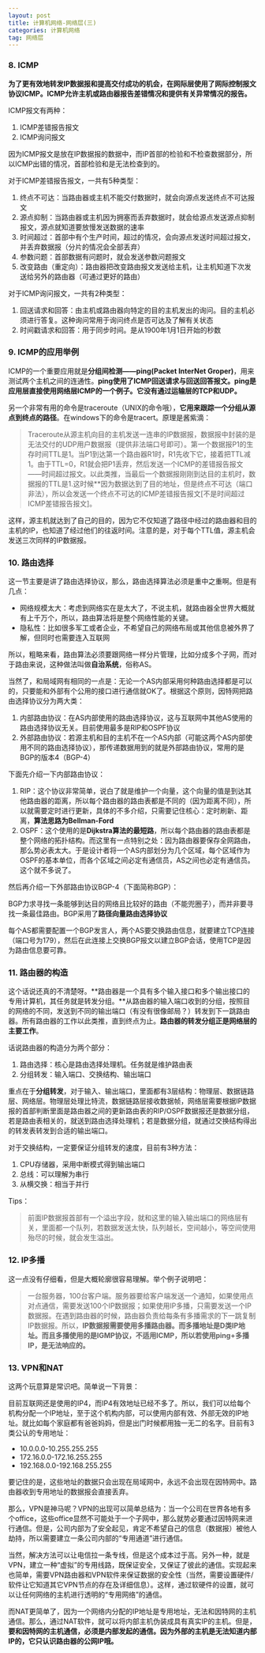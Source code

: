 ```yaml
---
layout: post
title: 计算机网络-网络层(三)
categories: 计算机网络
tag: 网络层
---
```


### 8. ICMP

**为了更有效地转发IP数据报和提高交付成功的机会，在网际层使用了网际控制报文协议ICMP。ICMP允许主机或路由器报告差错情况和提供有关异常情况的报告。**

ICMP报文有两种：

1. ICMP差错报告报文
2. ICMP询问报文

因为ICMP报文是放在IP数据报的数据中，而IP首部的检验和不检查数据部分，所以ICMP出错的情况，首部检验和是无法检查到的。

对于ICMP差错报告报文，一共有5种类型：

1. 终点不可达：当路由器或主机不能交付数据时，就会向源点发送终点不可达报文
2. 源点抑制：当路由器或主机因为拥塞而丢弃数据时，就会给源点发送源点抑制报文，源点就知道要放慢发送数据的速率
3. 时间超过：首部中有个生产时间，超过的情况，会向源点发送时间超过报文，并丢弃数据报（分片的情况会全部丢弃）
4. 参数问题：首部数据有问题时，就会发送参数问题报文
5. 改变路由（重定向）：路由器把改变路由报文发送给主机，让主机知道下次发送给另外的路由器（可通过更好的路由）

对于ICMP询问报文，一共有2种类型：

1. 回送请求和回答：由主机或路由器向特定的目的主机发出的询问。目的主机必须进行答复。这种询问常用于询问终点是否可达及了解有关状态
2. 时间戳请求和回答：用于同步时间。是从1900年1月1日开始的秒数

### 9. ICMP的应用举例

ICMP的一个重要应用就是**分组间检测——ping(Packet InterNet Groper)**，用来测试两个主机之间的连通性。**ping使用了ICMP回送请求与回送回答报文。ping是应用层直接使用网络层ICMP的一个例子。它没有通过运输层的TCP和UDP。**

另一个非常有用的命令是traceroute（UNIX的命令哦），**它用来跟踪一个分组从源点到终点的路径**。在windows下的命令是tracert。原理是酱紫滴：

> Traceroute从源主机向目的主机发送一连串的IP数据报，数据报中封装的是无法交付的UDP用户数据报（提供非法端口号即可）。第一个数据报P1的生存时间TTL是1。当P1到达第一个路由器R1时，R1先收下它，接着把TTL减1。由于TTL=0，R1就会把P1丢弃，然后发送一个ICMP的差错报告报文——时间超过报文。以此类推，当最后一个数据报刚刚到达目的主机时，数据报的TTL是1.这时候**因为数据达到了目的地址，但是终点不可达（端口非法），所以会发送一个终点不可达的ICMP差错报告报文[不是时间超过ICMP差错报告报文]。

这样，源主机就达到了自己的目的，因为它不仅知道了路径中经过的路由器和目的主机的IP，也知道了经过他们的往返时间。注意的是，对于每个TTL值，源主机会发送三次同样的IP数据报。

### 10. 路由选择

这一节主要是讲了路由选择协议，那么，路由选择算法必须是重中之重啊。但是有几点：

* 网络规模太大：考虑到网络实在是太大了，不说主机，就路由器全世界大概就有上千万个，所以，路由算法将是整个网络性能的关键。
* 隐私性：比如很多军工或者企业，不希望自己的网络布局或其他信息被外界了解，但同时也需要连入互联网

所以，粗略来看，路由算法必须要跟网络一样分片管理，比如分成多个子网，而对于路由来说，这种做法叫做**自治系统**，俗称AS。

当然了，和局域网有相同的一点是：无论一个AS内部采用何种路由选择都是可以的，只要能和外部有个公用的接口进行通信就OK了。根据这个原则，因特网把路由选择协议分为两大类：

1. 内部路由协议：在AS内部使用的路由选择协议，这与互联网中其他AS使用的路由选择协议无关。目前使用最多是RIP和OSPF协议
2. 外部路由协议：若源主机和目的主机不在一个AS内部（可能这两个AS内部使用不同的路由选择协议），那传递数据用到的就是外部路由协议，常用的是BGP的版本4（BGP-4）

下面先介绍一下内部路由协议：

1. RIP：这个协议非常简单，说白了就是维护一个向量，这个向量的值是到达其他路由器的距离，所以每个路由器的路由表都是不同的（因为距离不同），所以就需要定时进行更新，具体的不多介绍，只需要记住核心：定时刷新、距离，**算法思路为Bellman-Ford**
2. OSPF：这个使用的是**Dijkstra算法的最短路**，所以每个路由器的路由表都是整个网络的拓扑结构。而这里有一点特别之处：因为路由器要保存全网路由，那么势必表太大。于是设计者将一个AS内部划分为几个区域，每个区域作为OSPF的基本单位，而各个区域之间必定有通信员，AS之间也必定有通信员。这个就不多说了。

然后再介绍一下外部路由协议BGP-4（下面简称BGP）：

BGP力求寻找一条能够到达目的网络且比较好的路由（不能兜圈子），而并非要寻找一条最佳路由。BGP采用了**路径向量路由选择协议**

每个AS都需要配置一个BGP发言人，两个AS要交换路由信息，就要建立TCP连接（端口号为179），然后在此连接上交换BGP报文以建立BGP会话，使用TCP是因为路由信息要可靠。

### 11. 路由器的构造

这个话说还真的不清楚呀。**路由器是一个具有多个输入接口和多个输出接口的专用计算机，其任务就是转发分组。**从路由器的输入端口收到的分组，按照目的网络的不同，发送到不同的输出端口（有没有很像邮局？）转发到下一跳路由器。所有路由器的工作以此类推，直到终点为止。**路由器的转发分组正是网络层的主要工作**。

话说路由器的构造分为两个部分：

1. 路由选择：核心是路由选择处理机。任务就是维护路由表
2. 分组转发：输入端口、交换结构、输出端口

重点在于**分组转发**，对于输入、输出端口，里面都有3层结构：物理层、数据链路层、网络层。物理层处理比特流，数据链路层接收数据帧，网络层需要根据IP数据报的首部判断里面是路由器之间的更新路由表的RIP/OSPF数据报还是数据分组，若是路由表相关的，就送到路由选择处理机；若是数据分组，就通过交换结构得出的转发表转发到合适的输出端口。

对于交换结构，一定要保证分组转发的速度，目前有3种方法：

1. CPU存储器，采用中断模式得到输出端口
2. 总线：可以理解为串行
3. 从横交换：相当于并行

Tips：
> 前面IP数据报首部有一个溢出字段，就和这里的输入输出端口的网络层有关，里面都一个队列，若数据发送太快，队列越长，空间越小，等空间使用殆尽的时候，就会发生溢出。

### 12. IP多播

这一点没有仔细看，但是大概轮廓很容易理解。举个例子说明吧：

> 一台服务器，100台客户端。服务器要给客户端发送一个通知，如果使用点对点通信，需要发送100个IP数据报；如果使用IP多播，只需要发送一个IP数据报。在遇到路由器的时候，路由器负责给每条有多播需求的下一跳复制IP数据报。所以，**IP数据报需要使用多播路由器。而多播地址是D类IP地址。而且多播使用的是IGMP协议，不适用ICMP，所以若使用ping+多播IP，是无法响应的。**

### 13. VPN和NAT

这两个玩意算是常识吧。简单说一下背景：

目前互联网还是使用的IP4，而IP4有效地址已经不多了。所以，我们可以给每个机构分配一个IP地址，至于这个机构内部，可以使用内部有效、外部无效的IP地址。就比如每个家庭都有爸爸妈妈，但是出门时候都用独一无二的名字。目前有3类公认的专用地址：

* 10.0.0.0-10.255.255.255
* 172.16.0.0-172.16.255.255
* 192.168.0.0-192.168.255.255

要记住的是，这些地址的数据只会出现在局域网中，永远不会出现在因特网中。路由器收到专用地址的数据报会直接丢弃。

那么，VPN是神马呢？VPN的出现可以简单总结为：当一个公司在世界各地有多个office，这些office显然不可能处于一个子网中，那么就势必要通过因特网来进行通信。但是，公司内部为了安全起见，肯定不希望自己的信息（数据报）被他人劫持，所以需要建立一条公司内部的“专用通道”进行通信。

当然，解决方法可以让电信拉一条专线，但是这个成本过于高。另外一种，就是VPN，建立一种“虚拟”的专用线路，既保证安全，又保证了彼此的通信。实现起来也简单，需要VPN路由器和VPN软件来保证数据的安全性（当然，需要设置硬件/软件让它知道其它VPN节点的存在及详细信息）。这样，通过软硬件的设置，就可以让任何网络的主机进行透明的“专用网络”的通信。

而NAT更简单了，因为一个网络内分配的IP地址是专用地址，无法和因特网的主机通信。那么，通过NAT软件，就可以将内部主机伪装成具有真实IP的主机。但是，**要和因特网的主机通信，必须是内部发起的通信。因为外部的主机是无法知道内部IP的，它只认识路由器的公网IP哦。**

